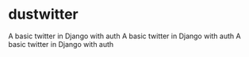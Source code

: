 # dustwitter
A basic twitter in Django with auth
A basic twitter in Django with auth
A basic twitter in Django with auth

